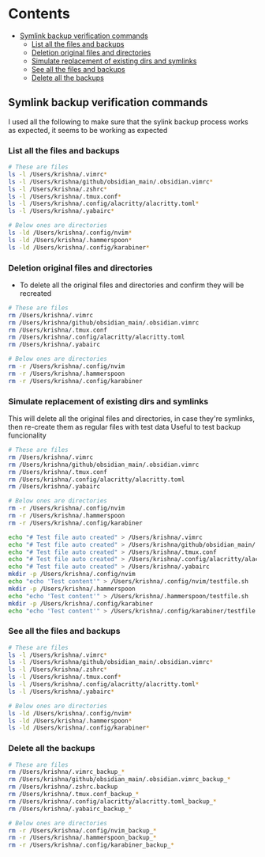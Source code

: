 # Contents

<!-- toc -->

- [Symlink backup verification commands](#symlink-backup-verification-commands)
  * [List all the files and backups](#list-all-the-files-and-backups)
  * [Deletion original files and directories](#deletion-original-files-and-directories)
  * [Simulate replacement of existing dirs and symlinks](#simulate-replacement-of-existing-dirs-and-symlinks)
  * [See all the files and backups](#see-all-the-files-and-backups)
  * [Delete all the backups](#delete-all-the-backups)

<!-- tocstop -->

## Symlink backup verification commands

I used all the following to make sure that the sylink backup process works as
expected, it seems to be working as expected

### List all the files and backups

```bash
# These are files
ls -l /Users/krishna/.vimrc*
ls -l /Users/krishna/github/obsidian_main/.obsidian.vimrc*
ls -l /Users/krishna/.zshrc*
ls -l /Users/krishna/.tmux.conf*
ls -l /Users/krishna/.config/alacritty/alacritty.toml*
ls -l /Users/krishna/.yabairc*

# Below ones are directories
ls -ld /Users/krishna/.config/nvim*
ls -ld /Users/krishna/.hammerspoon*
ls -ld /Users/krishna/.config/karabiner*
```

### Deletion original files and directories

- To delete all the original files and directories and confirm they will be
  recreated

```bash
# These are files
rm /Users/krishna/.vimrc
rm /Users/krishna/github/obsidian_main/.obsidian.vimrc
rm /Users/krishna/.tmux.conf
rm /Users/krishna/.config/alacritty/alacritty.toml
rm /Users/krishna/.yabairc

# Below ones are directories
rm -r /Users/krishna/.config/nvim
rm -r /Users/krishna/.hammerspoon
rm -r /Users/krishna/.config/karabiner
```

### Simulate replacement of existing dirs and symlinks

This will delete all the original files and directories, in case they're
symlinks, then re-create them as regular files with test data Useful to test
backup funcionality

```bash
# These are files
rm /Users/krishna/.vimrc
rm /Users/krishna/github/obsidian_main/.obsidian.vimrc
rm /Users/krishna/.tmux.conf
rm /Users/krishna/.config/alacritty/alacritty.toml
rm /Users/krishna/.yabairc

# Below ones are directories
rm -r /Users/krishna/.config/nvim
rm -r /Users/krishna/.hammerspoon
rm -r /Users/krishna/.config/karabiner

echo "# Test file auto created" > /Users/krishna/.vimrc
echo "# Test file auto created" > /Users/krishna/github/obsidian_main/.obsidian.vimrc
echo "# Test file auto created" > /Users/krishna/.tmux.conf
echo "# Test file auto created" > /Users/krishna/.config/alacritty/alacritty.toml
echo "# Test file auto created" > /Users/krishna/.yabairc
mkdir -p /Users/krishna/.config/nvim
echo "echo 'Test content'" > /Users/krishna/.config/nvim/testfile.sh
mkdir -p /Users/krishna/.hammerspoon
echo "echo 'Test content'" > /Users/krishna/.hammerspoon/testfile.sh
mkdir -p /Users/krishna/.config/karabiner
echo "echo 'Test content'" > /Users/krishna/.config/karabiner/testfile.sh
```

### See all the files and backups

```bash
# These are files
ls -l /Users/krishna/.vimrc*
ls -l /Users/krishna/github/obsidian_main/.obsidian.vimrc*
ls -l /Users/krishna/.zshrc*
ls -l /Users/krishna/.tmux.conf*
ls -l /Users/krishna/.config/alacritty/alacritty.toml*
ls -l /Users/krishna/.yabairc*

# Below ones are directories
ls -ld /Users/krishna/.config/nvim*
ls -ld /Users/krishna/.hammerspoon*
ls -ld /Users/krishna/.config/karabiner*
```

### Delete all the backups

```bash
# These are files
rm /Users/krishna/.vimrc_backup_*
rm /Users/krishna/github/obsidian_main/.obsidian.vimrc_backup_*
rm /Users/krishna/.zshrc.backup
rm /Users/krishna/.tmux.conf_backup_*
rm /Users/krishna/.config/alacritty/alacritty.toml_backup_*
rm /Users/krishna/.yabairc_backup_*

# Below ones are directories
rm -r /Users/krishna/.config/nvim_backup_*
rm -r /Users/krishna/.hammerspoon_backup_*
rm -r /Users/krishna/.config/karabiner_backup_*
```
